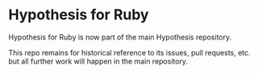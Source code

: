 # Hypothesis for Ruby

Hypothesis for Ruby is now part of the main Hypothesis repository.

This repo remains for historical reference to its issues, pull requests,
etc. but all further work will happen in the main repository.

